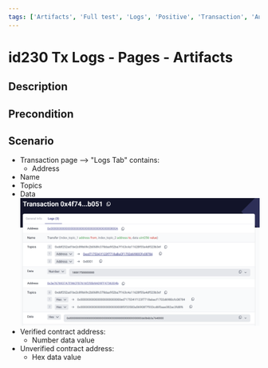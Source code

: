 ```yaml
---
tags: ['Artifacts', 'Full test', 'Logs', 'Positive', 'Transaction', 'Automated']
---
```


# id230 Tx Logs - Pages - Artifacts

## Description


## Precondition


## Scenario
- Transaction page --\> "Logs Tab" contains:
    - Address
- Name
- Topics
- Data
  ![Screenshot](../../../../static/img/Pages/TransactionLogsPage/id230_1.png)
- Verified contract address:
    - Number data value
- Unverified contract address:
    - Hex data value
